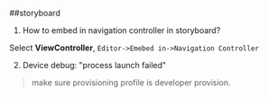 ##storyboard

1. How to embed in navigation controller in storyboard?

  Select **ViewController**, `Editor->Emebed in->Navigation Controller`

2. Device debug: "process launch failed"

  > make sure provisioning profile is developer provision.
